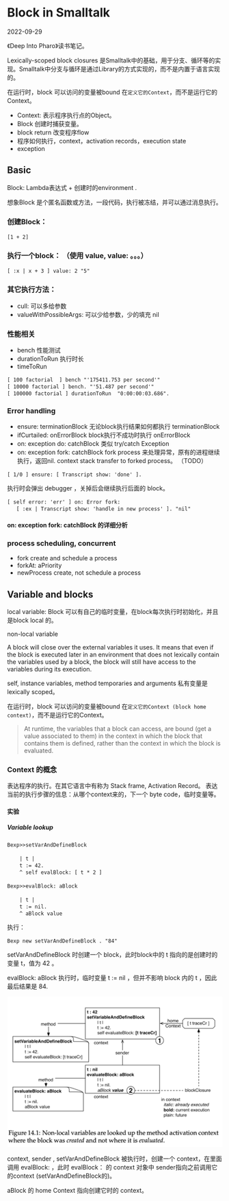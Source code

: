 # Block in Smalltalk


2022-09-29

《Deep Into Pharo》读书笔记。

Lexically-scoped block closures 是Smalltalk中的基础，用于分支、循环等的实现。Smalltalk中分支与循环是通过Library的方式实现的，而不是内置于语言实现的。

在运行时，block 可以访问的变量被bound 在`定义它的Context`，而不是运行它的Context。



- Context: 表示程序执行点的Object。
- Block 创建时捕获变量。
- block return 改变程序flow
- 程序如何执行，context，activation records，execution state
- exception

## Basic
Block: Lambda表达式 + 创建时的environment .

想象Block 是个匿名函数或方法，一段代码，执行被冻结，并可以通过消息执行。

### 创建Block：
```smalltalk
[1 + 2]
```

### 执行一个block： （使用 value, value: 。。。）

```smalltalk
[ :x | x + 3 ] value: 2 "5"
```

### 其它执行方法：
- cull:  可以多给参数
- valueWithPossibleArgs:  可以少给参数，少的填充 nil

### 性能相关
- bench 性能测试
- durationToRun  执行时长
- timeToRun


```smalltalk
[ 100 factorial  ] bench "'175411.753 per second'"
[ 10000 factorial ] bench. "'51.487 per second'"
[ 100000 factorial ] durationToRun  "0:00:00:03.686".
```

### Error handling
- ensure: terminationBlock  无论block执行结果如何都执行 terminationBlock
- ifCurtailed: onErrorBlock block执行不成功时执行 onErrorBlock
- on: exception do: catchBlock  类似 try/catch Exception
- on: exception fork: catchBlock  fork process 来处理异常，原有的进程继续执行，返回nil. context stack transfer to forked process。 （TODO）



```smalltalk
[ 1/0 ] ensure: [ Transcript show: 'done' ].
```
执行时会弹出 debugger ，关掉后会继续执行后面的 block。

```smalltalk
[ self error: 'err' ] on: Error fork: 
   [ :ex | Transcript show: 'handle in new process' ]. "nil"
```


#### on: exception fork: catchBlock 的详细分析

### process scheduling, concurrent
- fork  create and schedule a process
- forkAt: aPriority
- newProcess  create, not schedule a process



## Variable and blocks
local variable: Block 可以有自己的临时变量，在block每次执行时初始化，并且是block local 的。

non-local variable

A block will close over the external variables it uses. It means that even if the block is executed later in an environment that does not lexically contain the variables used by a block, the block will still have access to the variables during its execution. 

self, instance variables, method temporaries and arguments 私有变量是lexically scoped。

在运行时，block 可以访问的变量被bound 在`定义它的Context (block home context)`，而不是运行它的Context。


> At runtime, the variables that a block can access, are bound (get a value associated to them) in the context in which the block that contains them is defined, rather than the context in which the block is evaluated. 

### Context 的概念
表达程序的执行。在其它语言中有称为 Stack frame, Activation Record。
表达当前的执行步骤的信息：从哪个context来的，下一个 byte code，临时变量等。


#### 实验

##### Variable lookup

```smalltalk
Bexp>>setVarAndDefineBlock

	| t |
	t := 42.
	^ self evalBlock: [ t * 2 ]

Bexp>>evalBlock: aBlock

	| t |
	t := nil.
	^ aBlock value
```

执行：

```smalltalk
Bexp new setVarAndDefineBlock . "84"
```

setVarAndDefineBlock 时创建一个 block，此时block中的 t 指向的是创建时的变量 t，值为 42 。 

evalBlock: aBlock 执行时，临时变量 t := nil ，但并不影响 block 内的 t ，因此最后结果是 84.

![Block Context](./images/deepintopharo_block_context.png)

context, sender , setVarAndDefineBlock 被执行时，创建一个 context，在里面调用 evalBlock: ，此时 evalBlock： 的 context 对象中 sender指向之前调用它的context (setVarAndDefineBlock的)。

aBlock 的 home Context 指向创建它时的 context。




